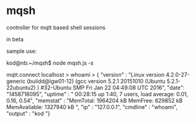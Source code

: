 # mqsh
controller for mqtt based shell sessions

in beta

sample use: 

kod@nb:~/mqsh$ node mqsh.js -s

mqtt.connect localhost
\> whoami
\> {
"version" : "Linux version 4.2.0-27-generic (buildd@lgw01-12) (gcc version 5.2.1 20151010 (Ubuntu 5.2.1-22ubuntu2) ) #32-Ubuntu SMP Fri Jan 22 04:49:08 UTC 2016",
"date": "1458718095",
"uptime" : " 00:28:15 up  1:40,  7 users,  load average: 0.01, 0.16, 0.54",
"memstat" : "MemTotal: 1964204 kB MemFree: 629852 kB MemAvailable: 1327940 kB ",
"ip" : "127.0.0.1",
"cmdline" : "whoami",
"output" : "kod
"}

